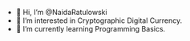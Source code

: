 - 👋 Hi, I’m @NaidaRatulowski
- 👀 I’m interested in Cryptographic Digital Currency.
- 🌱 I’m currently learning Programming Basics.

<!---
NaidaRatulowski/NaidaRatulowski is a ✨ special ✨ repository because its `README.md` (this file) appears on your GitHub profile.
You can click the Preview link to take a look at your changes.
--->
